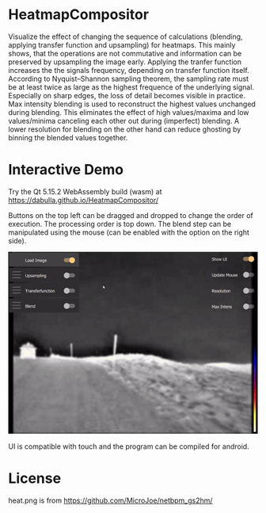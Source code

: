 # HeatmapCompositor
Visualize the effect of changing the sequence of calculations (blending, applying transfer function and upsampling) for heatmaps. This mainly shows, that the operations are not commutative and information can be preserved by upsampling the image early.
Applying the tranfer function increases the the signals frequency, depending on transfer function itself. According to Nyquist–Shannon sampling theorem, the sampling rate must be at least twice as large as the highest frequence of the underlying signal.
Especially on sharp edges, the loss of detail becomes visible in practice.
Max intensity blending is used to reconstruct the highest values unchanged during blending. This eliminates the effect of high values/maxima and low values/minima canceling each other out during (imperfect) blending.
A lower resolution for blending on the other hand can reduce ghosting by binning the blended values together.

# Interactive Demo

Try the Qt 5.15.2 WebAssembly build (wasm) at https://dabulla.github.io/HeatmapCompositor/

Buttons on the top left can be dragged and dropped to change the order of execution. The processing order is top down. The blend step can be manipulated using the mouse (can be enabled with the option on the right side).

![alt text](https://github.com/dabulla/HeatmapCompositor/blob/master/HeatmapCompositor.gif?raw=true)

UI is compatible with touch and the program can be compiled for android.

# License

heat.png is from https://github.com/MicroJoe/netbpm_gs2hm/
